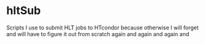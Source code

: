 # hltSub
Scripts I use to submit HLT jobs to HTcondor because otherwise I will forget and will have to figure it out from scratch again and again and again and
